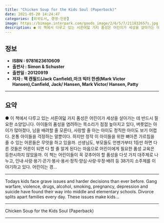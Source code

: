 ```yaml
---
title: "Chicken Soup for the Kids Soul (Paperback)"
date: 2021-05-20 14:24:47
categories: [외국도서, 경영-인문]
image: https://bimage.interpark.com/goods_image/2/6/5/7/211832657s.jpg
description: ● 이 책에서 다루고 있는 서른여덟 가지 품성은 어린이가 세상을 살아가는 데 반드시 필요한 소양입니다. 아이들의 품성을 염려하는 목소리가 점점 높아지고 있다, 버릇없는 아이가 많아졌다, 남을 배려할 줄 모른다, 사랑할 줄 아는 아이도 정직한 아이도 보기 어렵다. 온통 아이들을 걱정하는
---
```


## **정보**

- **ISBN : 9781623610609**
- **출판사 : Simon & Schuster**
- **출판일 : 20120919**
- **저자 : 잭 캔필드(Jack Canfield),마크 빅터 한센(Mark Victor Hansen),Canfield, Jack/ Hansen, Mark Victor/ Hansen, Patty**

------



## **요약**

●  이 책에서 다루고 있는 서른여덟 가지 품성은 어린이가 세상을 살아가는 데 반드시 필요한 소양입니다. 아이들의 품성을 염려하는 목소리가 점점 높아지고 있다, 버릇없는 아이가 많아졌다, 남을 배려할 줄 모른다, 사랑할 줄 아는 아이도 정직한 아이도 보기 어렵다. 온통 아이들을 걱정하는 말뿐이다. 하지만 정작 이 아이들을 위한 뼈아픈 가르침을 줄 수 있는 어른들은 무엇을 하고 있을까. 선생님도, 부모들도 언젠가부터 1등만 하면 다른 것들은 어른이 되면 다 할 줄 알게 된다는 마음으로 어린이에게 필요한 품성 교육은 등한시하지 않았을까. 이 책는 어린이들이 꼭 갖추어야 할 품성을 다섯 가지 대주제로 나누고, 인내·사랑·용기·끈기·봉사·용서·정직·양심·사랑·우정·배려 등 38가지 소주제를 이야기하고 있다. 어린이는 경...

------

Todays kids face grave issues and harder decisions than ever before. Gang warfare, violence, drugs, alcohol, smoking, pregnancy, depression and suicide have found their way into middle and elementary schools. Divorce splits apart families every day. These issues make kids... 

------


Chicken Soup for the Kids Soul (Paperback) 

------



